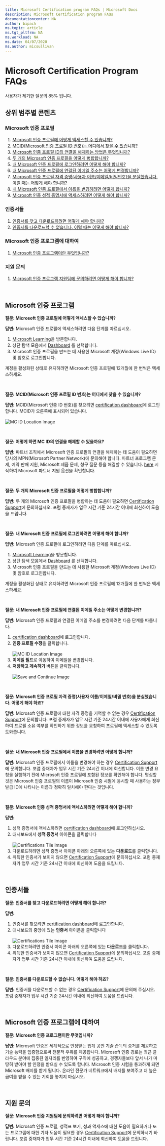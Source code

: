 ```yaml
---
title: Microsoft Certification program FAQs | Microsoft Docs
description: Microsoft Certification program FAQs
documentationcenter: NA
author: bipach
ms.topic: article
ms.tgt_pltfrm: NA
ms.workload: NA
ms.date: 04/07/2020
ms.author: micsullivan
---
```


# Microsoft Certification Program FAQs

사용자가 제기한 질문의 85% 입니다.

## 상위 범주별 콘텐츠

### Microsoft 인증 프로필

1. [Microsoft 인증 프로필에 어떻게 액세스할 수 있습니까?](#a1)
2. [MCID(Microsoft 인증 프로필 ID 번호)는 어디에서 찾을 수 있습니까?](#a2)
3. [Microsoft 인증 프로필 ID의 연결을 해제하는 방법은 무엇입니까?](#a3)
4. [두 개의 Microsoft 인증 프로필을 어떻게 병합합니까?](#a4)
5. [내 Microsoft 인증 프로필에 로그인하려면 어떻게 해야 합니까?](#a5)
6. [내 Microsoft 인증 프로필에 연결된 이메일 주소는 어떻게 변경합니까?](#a6)
7. [Microsoft 인증 프로필 자격 증명(사용자 이름/이메일/비밀번호)을 분실했습니다. 이럴 때는 어떻게 해야 합니까?](#a7)
8. [내 Microsoft 인증 프로필에서 이름을 변경하려면 어떻게 합니까?](#a8)
9. [Microsoft 인증 성적 증명서에 액세스하려면 어떻게 해야 합니까?](#a9)

### 인증서들

1. [인증서를 찾고 다운로드하려면 어떻게 해야 합니까?](#b1)
2. [인증서를 다운로드할 수 없습니다. 이럴 때는 어떻게 해야 합니까?](#b2)

### Microsoft 인증 프로그램에 대하여

1. [Microsoft 인증 프로그램이란 무엇입니까?](#c1)

### 지원 문의

1. [Microsoft 인증 프로그램 지원팀에 문의하려면 어떻게 해야 합니까?](#d1)

<br/>

## Microsoft 인증 프로그램

**질문: Microsoft 인증 프로필에 어떻게 액세스할 수 있습니까?**<a name="a1"></a>

**답변:** Microsoft 인증 프로필에 액세스하려면 다음 단계를 따르십시오.  

1. [Microsoft Learning](https://www.microsoft.com/learning/)을 방문합니다.
2. 상단 탐색 모음에서 [Dashboard](https://aka.ms/certdashboard) 를 선택합니다.
3. Microsoft 인증 프로필을 만드는 데 사용한 Microsoft 계정(Windows Live ID) 및 암호로 로그인합니다.

계정을 활성화된 상태로 유지하려면 Microsoft 인증 프로필에 12개월에 한 번씩은 액세스하세요.  

<br/>

**질문: MCID(Microsoft 인증 프로필 ID 번호)는 어디에서 찾을 수 있습니까?**<a name="a2"></a>

**답변:** MCID(Microsoft 인증 ID 번호)를 찾으려면 [certification dashboard](https://aka.ms/certdashboard)에 로그인합니다. MCID가 오른쪽에 표시되어 있습니다.<br/><br/>
![MC ID Location Image](images/find-mc-id.png)<br/>

<br/>

**질문: 어떻게 하면 MC ID의 연결을 해제할 수 있을까요?**<a name="a3"></a>

**답변:** 파트너 조직에서 Microsoft 인증 프로필의 연결을 해제하는 데 도움이 필요하면 당사의 MPN(Microsoft Partner Network)에 문의해야 합니다. 파트너 프로그램 문제, 예약 판매 지원, Microsoft 제품 문제, 청구 질문 등을 해결할 수 있습니다. [here](https://partner.microsoft.com/support/) 시작하여 Microsoft 파트너 지원 옵션을 확인합니다.

<br/>

**질문: 두 개의 Microsoft 인증 프로필을 어떻게 병합합니까?**<a name="a4"></a>

**답변:** 두 개의 Microsoft 인증 프로필을 병합하는 데 도움이 필요하면 [Certification Support](https://aka.ms/mcpforum)에 문의하십시오. 포럼 중재자가 업무 시간 기준 24시간 이내에 회신하여 도움을 드립니다.

<br/>

**질문: 내 Microsoft 인증 프로필에 로그인하려면 어떻게 해야 합니까?**<a name="a5"></a>

**답변:** Microsoft 인증 프로필에 로그인하려면 다음 단계를 따르십시오.
 
1. [Microsoft Learning](https://www.microsoft.com/learning/)을 방문합니다.
2. 상단 탐색 모음에서 [Dashboard](https://aka.ms/certdashboard) 를 선택합니다.
3. Microsoft 인증 프로필을 만드는 데 사용한 Microsoft 계정(Windows Live ID) 및 암호로 로그인합니다.

계정을 활성화된 상태로 유지하려면 Microsoft 인증 프로필에 12개월에 한 번씩은 액세스하세요.

<br/>

**질문: 내 Microsoft 인증 프로필에 연결된 이메일 주소는 어떻게 변경합니까?**<a name="a6"></a>

**답변:** Microsoft 인증 프로필과 연결된 이메일 주소를 변경하려면 다음 단계를 따릅니다.

1. [certification dashboard](https://aka.ms/certdashboard)에 로그인합니다.
2. **인증 프로필 수정**을 클릭합니다.<br/><br/>
![MC ID Location Image](images/find-mc-id.png)<br/>
3. **이메일 필드**로 이동하여 이메일을 변경합니다.
4. **저장하고 계속하기** 버튼을 클릭합니다.<br/><br/>
![Save and Continue Image](images/save-and-continue.jpg)<br/>

<br/>

**질문: Microsoft 인증 프로필 자격 증명(사용자 이름/이메일/비밀 번호)을 분실했습니다. 어떻게 해야 하죠?**<a name="a7"></a>

**답변:** Microsoft 인증 프로필에 대한 자격 증명을 기억할 수 없는 경우 [Certification Support](https://aka.ms/mcpforum)에 문의합니다. 포럼 중재자가 업무 시간 기준 24시간 이내에 사용자에게 회신하여 프로필 소유 여부를 확인하기 위한 정보를 요청하여 프로필에 액세스할 수 있도록 도와줍니다.

<br/>

**질문: 내 Microsoft 인증 프로필에서 이름을 변경하려면 어떻게 합니까?**<a name="a8"></a>

**답변:** Microsoft 인증 프로필에서 이름을 변경해야 하는 경우 [Certification Support](https://aka.ms/mcpforum)에 문의합니다. 포럼 중재자가 업무 시간 기준 24시간 이내에 회신합니다. 이름 변경 요청을 실행하기 전에 Microsoft 인증 프로필에 포함된 정보를 확인해야 합니다. 명심할 것은 Microsoft 인증 프로필의 이름이 Microsoft 인증 시험에 응시할 때 사용하는 정부 발급 ID에 나타나는 이름과 정확히 일치해야 한다는 것입니다.

<br/>

**질문: Microsoft 인증 성적 증명서에 액세스하려면 어떻게 해야 합니까?**<a name="a9"></a>

**답변:**
1. 성적 증명서에 액세스하려면 [certification dashboard](https://aka.ms/certdashboard)에 로그인하십시오.
2. 대시보드에서 **성적 증명서** 아이콘을 클릭합니다<br/><br/>
![Certifications Tile Image](images/certifications-tile.jpg)<br/>
3. 다운로드하려면 성적 증명서 아이콘 아래의 오른쪽에 있는 **다운로드**를 클릭합니다.
4. 취득한 인증서가 보이지 않으면 [Certification Support](https://aka.ms/mcpforum)에 문의하십시오. 포럼 중재자가 업무 시간 기준 24시간 이내에 회신하여 도움을 드립니다.

<br/>

## 인증서들

**질문: 인증서를 찾고 다운로드하려면 어떻게 해야 합니까?**<a name="b1"></a>

**답변:**
1. 인증서를 찾으려면 [certification dashboard](https://aka.ms/certdashboard)에 로그인합니다.
2. 대시보드의 중앙에 있는 **인증서** 아이콘을 클릭합니다<br/><br/>
![Certifications Tile Image](images/certifications-tile.jpg)<br/>
3. 다운로드하려면 인증서 아이콘 아래의 오른쪽에 있는 **다운로드**를 클릭합니다.
4. 취득한 인증서가 보이지 않으면 [Certification Support](https://aka.ms/mcpforum)에 문의하십시오. 포럼 중재자가 업무 시간 기준 24시간 이내에 회신하여 도움을 드립니다.

<br/>

**질문: 인증서를 다운로드할 수 없습니다. 어떻게 해야 하죠?**<a name="b2"></a>

**답변:** 인증서를 다운로드할 수 없는 경우 [Certification Support](https://aka.ms/mcpforum)에 문의해 주십시오. 포럼 중재자가 업무 시간 기준 24시간 이내에 회신하여 도움을 드립니다.

<br/>

## Microsoft 인증 프로그램에 대하여

**질문: Microsoft 인증 프로그램이란 무엇입니까?**<a name="c1"></a>

**답변:** Microsoft 인증은 세계적으로 인정받는 업계 공인 기술 습득의 증거를 제공하고 기술 능력을 입증함으로써 전문적 우위를 제공합니다. Microsoft 인증 경로는 최근 클라우드 분야에 집중된 일자리를 반영하여 구직에 성공하고, 경쟁자들보다 앞서 나가 마땅히 받아야 할 인정을 받으실 수 있도록 합니다. Microsoft 인증 시험을 통과하게 되면 Microsoft 배지를 받게 됩니다. 온라인 전문가 네트워크에서 배지를 보여주고 더 높은 급여를 받을 수 있는 기회를 놓치지 마십시오.

<br/>

## 지원 문의

**질문: Microsoft 인증 지원팀에 문의하려면 어떻게 해야 합니까?**<a name="d1"></a>

**답변:** Microsoft 인증 프로필, 성적표 보기, 성과 액세스에 대한 도움이 필요하거나 또는 프로그램에 대한 기타 도움이 필요한 경우 [Certification Support](https://aka.ms/mcpforum)에 문의하시기 바랍니다. 포럼 중재자가 업무 시간 기준 24시간 이내에 회신하여 도움을 드립니다.
